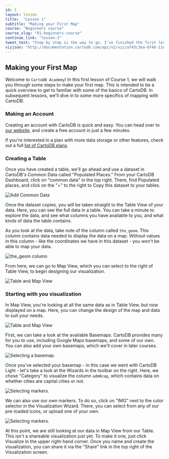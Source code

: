 ```yaml
---
id: 1
layout: lesson
title:  "Lesson 1"
subtitle: "Making your First Map"
course: "Beginners course"
course_slug: "01-beginners-course"
continue_link: "lesson-2"
tweet_text: "Step by step is the way to go. I've finished the first lesson of the map academy. Check it out"
vizjson: "http://documentation.cartodb.com/api/v2/viz/af43c3ea-bf46-11e3-8153-0edbca4b5057/viz.json"
---
```


## Making your First Map

Welcome to ```CartoDB Academy```! In this first lesson of Course 1, we will walk you through some steps to make your first map. This is intended to be a quick overview to get to familiar with some of the basics of CartoDB. In subsequent lessons, we'll dive in to some more specifics of mapping with CartoDB.

### Making an Account
Creating an account with CartoDB is quick and easy. You can head over to [our website,](https://cartodb.com/) and create a free account in just a few minutes.

If you're interested in a plan with more data storage or other features, check out a full [list of CartoDB plans](http://cartodb.com/pricing/).

### Creating a Table
Once you have created a table, we'll go ahead and use a dataset in CartoDB's Common Data called "Populated Places." From your CartoDB Dashboard, click on "common data" in the top right. There, find Populated places, and click on the "+" to the right to Copy this dataset to your tables.

![Add Common Data]({{site.baseurl}}/img/course1/lesson1/commondata.png)

Once the dataset copies, you will be taken straight to the Table View of your data. Here, you can see the full data in a table. You can take a minute to explore the data, and see what columns you have available to you, and what kinds of data the table contains.

As you look at the data, take note of the column called `the_geom`. This column contains data needed to display the data on a map. Without values in this column - like the coordinates we have in this dataset - you won't be able to map your data.

![the_geom column]({{site.baseurl}}/img/course1/lesson1/the_geom.png)

From here, we can go to Map View, which you can select to the right of Table View, to begin designing our visualization.

![Table and Map View]({{site.baseurl}}/img/course1/lesson1/table_map_view.png)

### Starting with you visualization

In Map View, you're looking at all the same data as in Table View, but now displayed on a map. Here, you can change the design of the map and data to suit your needs.

![Table and Map View]({{site.baseurl}}/img/course1/lesson1/mapview.png)

First, we can take a look at the available Basemaps. CartoDB provides many for you to use, including Google Maps basemaps, and some of our own. You can also add your own basemaps, which we'll cover in later courses.

![Selecting a basemap.]({{site.baseurl}}/img/course1/lesson1/basemaps.png)

Once you've selected your basemap - in this case we went with CartoDB Light -  let's take a look at the Wizards in the toolbar on the right. Here, we chose "Category" to visualize the column `adm0cap`, which contains data on whether cities are capital cities or not.

![Selecting markers.]({{site.baseurl}}/img/course1/lesson1/selectimg.png)

We can also use our own markers. To do so, click on "IMG" next to the color selector in the Visualization Wizard. There, you can select from any of our pre-loaded icons, or upload one of your own.

![Selecting markers.]({{site.baseurl}}/img/course1/lesson1/markeroptions.png)

At this point, we are still looking at our data in Map View from our Table. This isn't a shareable visualization just yet. To make it one, just click Visualize in the upper right-hand corner. Once you name and create the visualization, you can share it via the "Share" link in the top right of the Visualization screen.